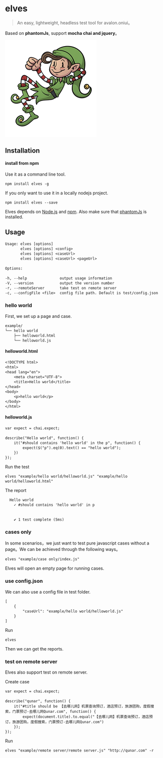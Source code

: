 # elves

> An easy, lightweight, headless test tool for avalon.oniui。

Based on **phantomJs**, support **mocha chai and jquery**。

![elves](https://raw.githubusercontent.com/ilife5/life/master/statics/images/elf.jpg)

## Installation

#### install from npm

Use it as a command line tool.

```
npm install elves -g
```

If you only want to use it in a locally nodejs project.

```
npm install elves --save
```

Elves depends on [Node.js](http://nodejs.org/) and [npm](http://npmjs.org/). Also make sure that [phantomJs](http://phantomjs.org/) is installed.

## Usage


```
Usage: elves [options]
       elves [options] <config>
       elves [options] <caseUrl>
       elves [options] <caseUrl> <pageUrl>

Options:

-h, --help               output usage information
-V, --version            output the version number
-r, --remoteServer       take test on remote server
-c, --configFile <file>  config file path. Default is test/config.json
```

### hello world

First, we set up a page and case.

```
example/
└── hello world
    ├── helloworld.html
    └── helloworld.js
```

#### helloworld.html

```
<!DOCTYPE html>
<html>
<head lang="en">
    <meta charset="UTF-8">
    <title>Hello world</title>
</head>
<body>
    <p>hello world</p>
</body>
</html>

```

#### helloworld.js

```
var expect = chai.expect;

describe("Hello world", function() {
    it("#should contains 'hello world' in the p", function() {
        expect($("p").eq(0).text() == "hello world");
    })
});
```

Run the test

```
elves "example/hello world/helloworld.js" "example/hello world/helloworld.html"
```

The report

```
  Hello world
    ✓ #should contains 'hello world' in p 


    ✔ 1 test complete (5ms)
```

### cases only

In some scenarios，we just want to test pure javascript cases without a page。We can be achieved through the following ways。

```
elves "example/case only/index.js"
```

Elves will open an empty page for running cases.


### use config.json

We can also use a config file in test folder.

```
[
    {
        "caseUrl": "example/hello world/helloworld.js"
    }
]
```

Run

```
elves
```

Then we can get the reports.

### test on remote server

Elves also support test on remote server. 

Create case

```
var expect = chai.expect;

describe("qunar", function() {
    it("#title should be 【去哪儿网】机票查询预订，酒店预订，旅游团购，度假搜索，门票预订-去哪儿网Qunar.com", function() {
        expect(document.title).to.equal("【去哪儿网】机票查询预订，酒店预订，旅游团购，度假搜索，门票预订-去哪儿网Qunar.com")
    });
});
```

Run

```
elves "example/remote server/remote server.js" "http://qunar.com" -r
```


